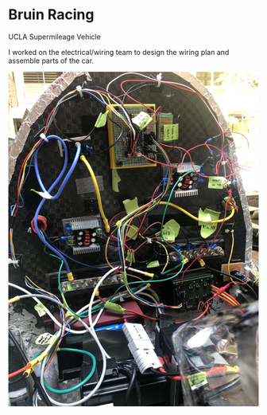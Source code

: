 # Bruin Racing

UCLA Supermileage Vehicle

I worked on the electrical/wiring team to design the wiring plan and assemble parts of the car.

![](images/wiring.jpg)
